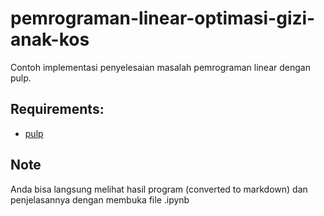 # pemrograman-linear-optimasi-gizi-anak-kos
Contoh implementasi penyelesaian masalah pemrograman linear dengan pulp.

## Requirements:
- [pulp](https://pypi.python.org/pypi/PuLP)

## Note
Anda bisa langsung melihat hasil program (converted to markdown) dan penjelasannya dengan membuka file .ipynb

